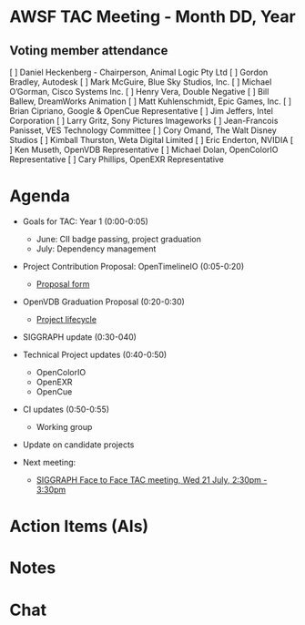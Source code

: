 # AWSF TAC Meeting - Month DD, Year

## Voting member attendance

[ ] Daniel Heckenberg - Chairperson, Animal Logic Pty Ltd
[ ] Gordon Bradley, Autodesk
[ ] Mark McGuire, Blue Sky Studios, Inc.
[ ] Michael O’Gorman, Cisco Systems Inc.
[ ] Henry Vera, Double Negative
[ ] Bill Ballew, DreamWorks Animation
[ ] Matt Kuhlenschmidt, Epic Games, Inc.
[ ] Brian Cipriano, Google & OpenCue Representative
[ ] Jim Jeffers, Intel Corporation
[ ] Larry Gritz, Sony Pictures Imageworks
[ ] Jean-Francois Panisset, VES Technology Committee
[ ] Cory Omand, The Walt Disney Studios
[ ] Kimball Thurston, Weta Digital Limited
[ ] Eric Enderton, NVIDIA
[ ] Ken Museth, OpenVDB Representative
[ ] Michael Dolan, OpenColorIO Representative
[ ] Cary Phillips, OpenEXR Representative

# Agenda

- Goals for TAC: Year 1 (0:00-0:05)
  - June: CII badge passing, project graduation
  - July: Dependency management

- Project Contribution Proposal: OpenTimelineIO (0:05-0:20)
  - [Proposal form](https://lists.aswf.io/g/tac/message/768)
 
- OpenVDB Graduation Proposal (0:20-0:30)
  - [Project lifecycle](https://github.com/AcademySoftwareFoundation/tac/blob/master/process/lifecycle.md)

- SIGGRAPH update (0:30-040)
 
- Technical Project updates (0:40-0:50)
  - OpenColorIO
  - OpenEXR
  - OpenCue

- CI updates (0:50-0:55)
  - Working group

- Update on candidate projects

- Next meeting:
  - [SIGGRAPH Face to Face TAC meeting, Wed 21 July, 2:30pm - 3:30pm](https://lists.aswf.io/g/tac/viewevent?eventid=494947&calstart=2019-07-31)

# Action Items (AIs)

# Notes

# Chat

